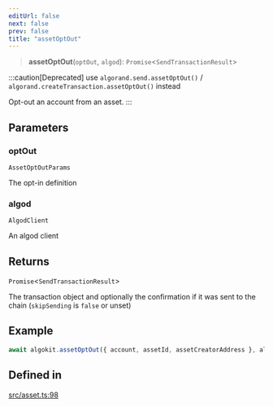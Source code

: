```yaml
---
editUrl: false
next: false
prev: false
title: "assetOptOut"
---
```


> **assetOptOut**(`optOut`, `algod`): `Promise`\<`SendTransactionResult`\>

:::caution[Deprecated]
use `algorand.send.assetOptOut()` / `algorand.createTransaction.assetOptOut()` instead

Opt-out an account from an asset.
:::

## Parameters

### optOut

`AssetOptOutParams`

The opt-in definition

### algod

`AlgodClient`

An algod client

## Returns

`Promise`\<`SendTransactionResult`\>

The transaction object and optionally the confirmation if it was sent to the chain (`skipSending` is `false` or unset)

## Example

```typescript
await algokit.assetOptOut({ account, assetId, assetCreatorAddress }, algod)
```

## Defined in

[src/asset.ts:98](https://github.com/algorandfoundation/algokit-utils-ts/blob/e57e96ab17213653e656688e8d7251c0107554cf/src/asset.ts#L98)
